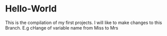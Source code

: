 # Hello-World
This is the compilation of my first projects.
I will like to make changes to this Branch. 
E.g cHange of variable name from Miss to Mrs
